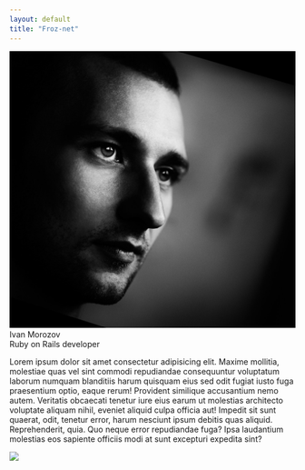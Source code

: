 ```yaml
---
layout: default
title: "Froz-net"
---
```


<div class="container min-w-full">
  <div class="grid grid-cols-1 md:grid-cols-2">
    <div class="mt-10">
      <div class="flex justify-center">
        <img class="h-52 rounded-full mb-4" src="/assets/images/avatar.jpg" />
      </div>
      <div class="animate-fade-in-down mb-1 text-center text-lg text-sky-600">Ivan Morozov</div>
      <div class="animate-fade-in-down mb-4 text-center text-lg text-sky-800">Ruby on Rails developer</div>
      <section>
        <p class="px-4 mb-4 pt-5 text-sm leading-7">
          Lorem ipsum dolor sit amet consectetur adipisicing elit. Maxime mollitia, molestiae quas vel sint commodi repudiandae consequuntur voluptatum laborum numquam blanditiis harum quisquam eius sed odit fugiat iusto fuga praesentium optio, eaque rerum! Provident similique accusantium nemo autem. Veritatis obcaecati tenetur iure eius earum ut molestias architecto voluptate aliquam nihil, eveniet aliquid culpa officia aut! Impedit sit sunt quaerat, odit, tenetur error, harum nesciunt ipsum debitis quas aliquid. Reprehenderit, quia. Quo neque error repudiandae fuga? Ipsa laudantium molestias eos sapiente officiis modi at sunt excepturi expedita sint?
        </p>
      </section>
    </div>
    <div class="flex justify-center">
      <img class="mt-10 rounded-lg" src="https://source.unsplash.com/random" />
    </div>
  </div>
</div>
